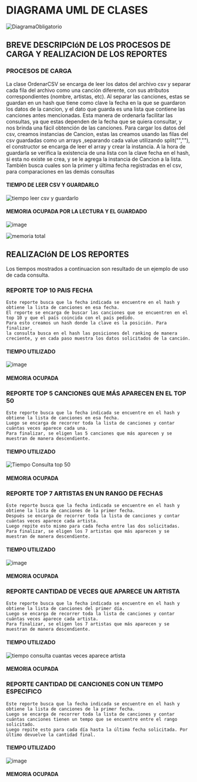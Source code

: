  # DIAGRAMA UML DE CLASES
![DiagramaObligatorio](https://github.com/Barbaspin/repositorio_Previtali_Sosa/assets/169061200/78d1b182-71c8-43ea-be9a-92cdb4b9494e)

## BREVE DESCRIPCIóN DE LOS PROCESOS DE CARGA Y REALIZACION DE LOS REPORTES

### PROCESOS DE CARGA

  La clase OrdenarCSV se encarga de leer los datos del archivo csv y separar cada fila del archivo como una canción diferente, con sus atributos correspondientes (nombre, artistas, etc). Al separar las canciones, estas se guardan en un hash que tiene como clave la fecha en la que se guardaron los datos de la cancion, y el dato que guarda es una lista que contiene las canciones antes mencionadas. Esta manera de ordenarla facilitar las consultas, ya que estas dependen de la fecha que se quiera consultar, y nos brinda una fácil obtención de las canciones.
  Para cargar los datos del csv, creamos instancias de Cancion, estas las creamos usando las filas del csv guardadas como un arrays ,separando cada value utilizando split("\",\""), el constructor se encarga de leer el array y crear la instancia.
  A la hora de guardarla se verifica la existencia de una lista con la clave fecha en el hash, si esta no existe se crea, y se le agrega la instancia de Cancion a la lista.
  También busca cuales son la primer y última fecha registradas en el csv, para comparaciones en las demás consultas

#### TIEMPO DE LEER CSV Y GUARDARLO

![tiempo leer csv y guardarlo](https://github.com/Barbaspin/repositorio_Previtali_Sosa/assets/169061200/080f4728-9765-48a1-9159-58341234603e)

#### MEMORIA OCUPADA POR LA LECTURA Y EL GUARDADO

![image](https://github.com/Barbaspin/repositorio_Previtali_Sosa/assets/169061951/c24953a1-f50b-4d5d-b9b2-f8222c3c2b43)


![memoria total](https://github.com/Barbaspin/repositorio_Previtali_Sosa/assets/169061200/19d91cf5-cfe4-4999-93a0-cee58767b121)

## REALIZACIóN DE LOS REPORTES

Los tiempos mostrados a continuacion son resultado de un ejemplo de uso de cada consulta.

  ### REPORTE TOP 10 PAIS FECHA
    Este reporte busca que la fecha indicada se encuentre en el hash y obtiene la lista de canciones en esa fecha.
    El reporte se encarga de buscar las canciones que se encuentren en el top 10 y que el país coincida con el país pedido. 
    Para esto creamos un hash donde la clave es la posición. Para finalizar, 
    la consulta busca en el hash las posiciones del ranking de manera creciente, y en cada paso muestra los datos solicitados de la canción.

#### TIEMPO UTILIZADO
    
![image](https://github.com/Barbaspin/repositorio_Previtali_Sosa/assets/169061200/74572625-084d-462b-9ba5-f40bc08d28c4)

#### MEMORIA OCUPADA


###  REPORTE TOP 5 CANCIONES QUE MÁS APARECEN EN EL TOP 50
    Este reporte busca que la fecha indicada se encuentre en el hash y obtiene la lista de canciones en esa fecha.
    Luego se encarga de recorrer toda la lista de canciones y contar cuántas veces aparece cada una. 
    Para finalizar, se eligen las 5 canciones que más aparecen y se muestran de manera descendiente.

 #### TIEMPO UTILIZADO
    
![Tiempo Consulta top 50](https://github.com/Barbaspin/repositorio_Previtali_Sosa/assets/169061200/569dee18-5429-4978-97f1-9618e71a5676)

#### MEMORIA OCUPADA

###  REPORTE TOP 7 ARTISTAS EN UN RANGO DE FECHAS
    Este reporte busca que la fecha indicada se encuentre en el hash y obtiene la lista de canciones de la primer fecha.
    Después se encarga de recorrer toda la lista de canciones y contar cuántas veces aparece cada artista.
    Luego repite esto mismo para cada fecha entre las dos solicitadas.
    Para finalizar, se eligen los 7 artistas que más aparecen y se muestran de manera descendiente.

####  TIEMPO UTILIZADO
  
![image](https://github.com/Barbaspin/repositorio_Previtali_Sosa/assets/169061200/6e3424dc-8a12-4aba-80cd-e9349810f222)

#### MEMORIA OCUPADA


 ### REPORTE CANTIDAD DE VECES QUE APARECE UN ARTISTA
    Este reporte busca que la fecha indicada se encuentre en el hash y obtiene la lista de canciones del primer día.
    Luego se encarga de recorrer toda la lista de canciones y contar cuántas veces aparece cada artista. 
    Para finalizar, se eligen los 7 artistas que más aparecen y se muestran de manera descendiente.

####  TIEMPO UTILIZADO
  
![tiempo consulta cuantas veces aparece artista](https://github.com/Barbaspin/repositorio_Previtali_Sosa/assets/169061200/93ca6b19-3645-42d9-b84b-addada93b9af)

#### MEMORIA OCUPADA


###  REPORTE CANTIDAD DE CANCIONES CON UN TEMPO ESPECIFICO
    Este reporte busca que la fecha indicada se encuentre en el hash y obtiene la lista de canciones de la primer fecha. 
    Luego se encarga de recorrer toda la lista de canciones y contar cuántas canciones tienen un tempo que se encuentre entre el rango solicitado.
    Luego repite esto para cada día hasta la última fecha solicitada. Por último devuelve la cantidad final.
  
 #### TIEMPO UTILIZADO
  
![image](https://github.com/Barbaspin/repositorio_Previtali_Sosa/assets/169061200/499a0c23-ba6c-4e1c-b0ea-1888c6a377d7)

#### MEMORIA OCUPADA







    
